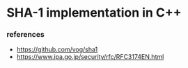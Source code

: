 # SHA-1 implementation in C++

### references
- https://github.com/vog/sha1
- https://www.ipa.go.jp/security/rfc/RFC3174EN.html
